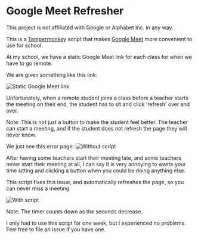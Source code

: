 # Google Meet Refresher
This project is not affiliated with Google or Alphabet Inc. in any way.

This is a [Tampermonkey](https://www.tampermonkey.net) script that makes [Google Meet](https://meet.google.com) more convenient to use for school.

At my school, we have a static Google Meet link for each class for when we have to go remote.

We are given something like this link:

![Static Google Meet link](https://i.imgur.com/jRPuiHG.png)

Unfortunately, when a remote student joins a class before a teacher starts the meeting on their end, the student has to sit and click 'refresh' over and over.

Note: This is not just a button to make the student feel better. The teacher can start a meeting, and if the student does not refresh the page they will never know.

We just see this error page:
![Without script](https://i.imgur.com/n4zgO51.png)

After having some teachers start their meeting late, and some teachers never start their meeting at all, I can say it is very annoying to waste your time sitting and clicking a button when you could be doing anything else.

This script fixes this issue, and automatically refreshes the page, so you can never miss a meeting.

![With script](https://i.imgur.com/afHfDvL.png)

Note: The timer counts down as the seconds decrease.

I only had to use this script for one week, but I experienced no problems. Feel free to file an issue if you have one.

